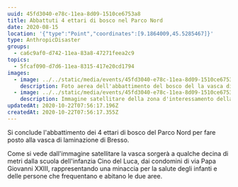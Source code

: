 ```yaml
---
uuid: 45fd3040-e78c-11ea-8d09-1510ce6753a8
title: Abbattuti 4 ettari di bosco nel Parco Nord
date: 2020-08-15
location: '{"type":"Point","coordinates":[9.1864009,45.5285467]}'
type: AnthropicDisaster
groups:
  - ca6c9af0-d742-11ea-83a8-47271feea2c9
topics:
  - 5fcaf090-d7d6-11ea-8315-417e20cd1794
images:
  - image: ../../static/media/events/45fd3040-e78c-11ea-8d09-1510ce6753a8/parco-nord-cantiere-vasca-laminazione-15-08-2020.png
    description: Foto aerea dell'abbattimento del bosco del la vasca di  Bresso
  - image: ../../static/media/events/45fd3040-e78c-11ea-8d09-1510ce6753a8/parco-nord-satellite.png
    description: Immagine satellitare della zona d'interessamento della vasca di laminazione
updatedAt: 2020-10-22T07:56:17.196Z
createdAt: 2020-10-22T07:56:17.355Z
---
```

Si conclude l'abbattimento dei 4 ettari di bosco del Parco Nord per fare posto alla vasca di laminazione di Bresso.

Come si vede dall'immagine satellitare la vasca sorgerà a qualche decina di metri dalla scuola dell'infanzia Cino del Luca, dai condomini di via Papa Giovanni XXIII, rappresentando una minaccia per la salute degli infanti e delle persone che frequentano e abitano le due aree.